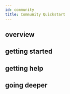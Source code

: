 ```yaml
---
id: community
title: Community Quickstart
---
```


## overview

## getting started

## getting help

## going deeper
